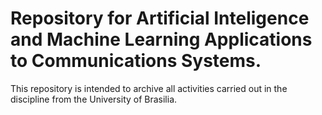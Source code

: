 # Repository for Artificial Inteligence and Machine Learning Applications to Communications Systems.

This repository is intended to archive all activities carried out in the discipline from the University of Brasilia.
